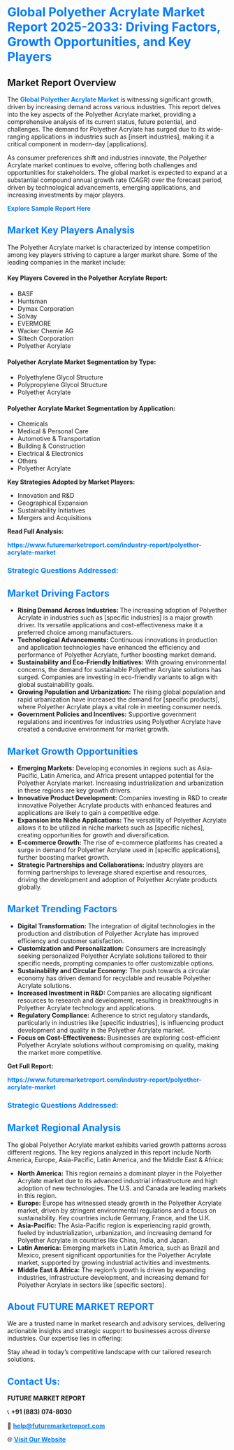 <h1 style="color: #007BFF;">Global Polyether Acrylate Market Report 2025-2033: Driving Factors, Growth Opportunities, and Key Players</h1>

<section id="overview">
<h2>Market Report Overview</h2>
<p>The <a href="https://www.futuremarketreport.com/industry-report/polyether-acrylate-market" style="color: #007BFF; text-decoration: none;"><strong>Global Polyether Acrylate Market</strong></a> is witnessing significant growth, driven by increasing demand across various industries. This report delves into the key aspects of the Polyether Acrylate market, providing a comprehensive analysis of its current status, future potential, and challenges. The demand for Polyether Acrylate has surged due to its wide-ranging applications in industries such as [insert industries], making it a critical component in modern-day [applications].</p>
<p>As consumer preferences shift and industries innovate, the Polyether Acrylate market continues to evolve, offering both challenges and opportunities for stakeholders. The global market is expected to expand at a substantial compound annual growth rate (CAGR) over the forecast period, driven by technological advancements, emerging applications, and increasing investments by major players.</p>
</section>

<section id="overview">
<p><a href="https://www.futuremarketreport.com/request-sample/reportId=99177" style="color: #007BFF; text-decoration: none;"><strong>Explore Sample Report Here</strong></a></p>
</section>

<section id="key-players">
<h2 style="color: #007BFF;">Market Key Players Analysis</h2>
<p>The Polyether Acrylate market is characterized by intense competition among key players striving to capture a larger market share. Some of the leading companies in the market include:</p>
<h4>Key Players Covered in the Polyether Acrylate Report:</h4>
<ul><li>BASF</li><li>Huntsman</li><li>Dymax Corporation</li><li>Solvay</li><li>EVERMORE</li><li>Wacker Chemie AG</li><li>Siltech Corporation</li><li>Polyether Acrylate</li></ul>
<h4>Polyether Acrylate Market Segmentation by Type:</h4>
<ul><li>Polyethylene Glycol Structure</li><li>Polypropylene Glycol Structure</li><li>Polyether Acrylate</li></ul>

<h4>Polyether Acrylate Market Segmentation by Application:</h4>
<ul><li>Chemicals</li><li>Medical &amp; Personal Care</li><li>Automotive &amp; Transportation</li><li>Building &amp; Construction</li><li>Electrical &amp; Electronics</li><li>Others</li><li>Polyether Acrylate</li></ul>
<p><strong>Key Strategies Adopted by Market Players:</strong></p>
<ul>
<li>Innovation and R&D</li>
<li>Geographical Expansion</li>
<li>Sustainability Initiatives</li>
<li>Mergers and Acquisitions</li>
</ul>
</section>

<section>
<p><strong>Read Full Analysis: </strong></p><a href="https://www.futuremarketreport.com/industry-report/polyether-acrylate-market" style="color: #007BFF; text-decoration: none;"><strong>https://www.futuremarketreport.com/industry-report/polyether-acrylate-market</strong></a>
<h3 style="color: #007BFF;">Strategic Questions Addressed:</h3>
</section>

<section id="driving-factors">
<h2 style="color: #007BFF;">Market Driving Factors</h2>
<ul>
<li><strong>Rising Demand Across Industries:</strong> The increasing adoption of Polyether Acrylate in industries such as [specific industries] is a major growth driver. Its versatile applications and cost-effectiveness make it a preferred choice among manufacturers.</li>
<li><strong>Technological Advancements:</strong> Continuous innovations in production and application technologies have enhanced the efficiency and performance of Polyether Acrylate, further boosting market demand.</li>
<li><strong>Sustainability and Eco-Friendly Initiatives:</strong> With growing environmental concerns, the demand for sustainable Polyether Acrylate solutions has surged. Companies are investing in eco-friendly variants to align with global sustainability goals.</li>
<li><strong>Growing Population and Urbanization:</strong> The rising global population and rapid urbanization have increased the demand for [specific products], where Polyether Acrylate plays a vital role in meeting consumer needs.</li>
<li><strong>Government Policies and Incentives:</strong> Supportive government regulations and incentives for industries using Polyether Acrylate have created a conducive environment for market growth.</li>
</ul>
</section>

<section id="growth-opportunities">
<h2 style="color: #007BFF;">Market Growth Opportunities</h2>
<ul>
<li><strong>Emerging Markets:</strong> Developing economies in regions such as Asia-Pacific, Latin America, and Africa present untapped potential for the Polyether Acrylate market. Increasing industrialization and urbanization in these regions are key growth drivers.</li>
<li><strong>Innovative Product Development:</strong> Companies investing in R&D to create innovative Polyether Acrylate products with enhanced features and applications are likely to gain a competitive edge.</li>
<li><strong>Expansion into Niche Applications:</strong> The versatility of Polyether Acrylate allows it to be utilized in niche markets such as [specific niches], creating opportunities for growth and diversification.</li>
<li><strong>E-commerce Growth:</strong> The rise of e-commerce platforms has created a surge in demand for Polyether Acrylate used in [specific applications], further boosting market growth.</li>
<li><strong>Strategic Partnerships and Collaborations:</strong> Industry players are forming partnerships to leverage shared expertise and resources, driving the development and adoption of Polyether Acrylate products globally.</li>
</ul>
</section>

<section id="trending-factors">
<h2 style="color: #007BFF;">Market Trending Factors</h2>
<ul>
<li><strong>Digital Transformation:</strong> The integration of digital technologies in the production and distribution of Polyether Acrylate has improved efficiency and customer satisfaction.</li>
<li><strong>Customization and Personalization:</strong> Consumers are increasingly seeking personalized Polyether Acrylate solutions tailored to their specific needs, prompting companies to offer customizable options.</li>
<li><strong>Sustainability and Circular Economy:</strong> The push towards a circular economy has driven demand for recyclable and reusable Polyether Acrylate solutions.</li>
<li><strong>Increased Investment in R&D:</strong> Companies are allocating significant resources to research and development, resulting in breakthroughs in Polyether Acrylate technology and applications.</li>
<li><strong>Regulatory Compliance:</strong> Adherence to strict regulatory standards, particularly in industries like [specific industries], is influencing product development and quality in the Polyether Acrylate market.</li>
<li><strong>Focus on Cost-Effectiveness:</strong> Businesses are exploring cost-efficient Polyether Acrylate solutions without compromising on quality, making the market more competitive.</li>
</ul>
</section>

<section>
<p><strong>Get Full Report: </strong></p><a href="https://www.futuremarketreport.com/industry-report/polyether-acrylate-market" style="color: #007BFF; text-decoration: none;"><strong>https://www.futuremarketreport.com/industry-report/polyether-acrylate-market</strong></a>
<h3 style="color: #007BFF;">Strategic Questions Addressed:</h3>
</section>


<section id="regional-analysis">
<h2 style="color: #007BFF;">Market Regional Analysis</h2>
<p>The global Polyether Acrylate market exhibits varied growth patterns across different regions. The key regions analyzed in this report include North America, Europe, Asia-Pacific, Latin America, and the Middle East & Africa:</p>
<ul>
<li><strong>North America:</strong> This region remains a dominant player in the Polyether Acrylate market due to its advanced industrial infrastructure and high adoption of new technologies. The U.S. and Canada are leading markets in this region.</li>
<li><strong>Europe:</strong> Europe has witnessed steady growth in the Polyether Acrylate market, driven by stringent environmental regulations and a focus on sustainability. Key countries include Germany, France, and the U.K.</li>
<li><strong>Asia-Pacific:</strong> The Asia-Pacific region is experiencing rapid growth, fueled by industrialization, urbanization, and increasing demand for Polyether Acrylate in countries like China, India, and Japan.</li>
<li><strong>Latin America:</strong> Emerging markets in Latin America, such as Brazil and Mexico, present significant opportunities for the Polyether Acrylate market, supported by growing industrial activities and investments.</li>
<li><strong>Middle East & Africa:</strong> The region’s growth is driven by expanding industries, infrastructure development, and increasing demand for Polyether Acrylate in sectors like [specific sectors].</li>
</ul>
</section>

<footer>
<h2 style="color: #007BFF;">About FUTURE MARKET REPORT</h2>
<p>We are a trusted name in market research and advisory services, delivering actionable insights and strategic support to businesses across diverse industries. Our expertise lies in offering:</p>

<p>Stay ahead in today’s competitive landscape with our tailored research solutions.</p>

<h2 style="color: #007BFF;">Contact Us:</h2>
<p><strong>FUTURE MARKET REPORT</strong></p>
<p>📞 <strong>+91 (883) 074-8030</strong></p>
<p>📧 <strong><a href="mailto:help@futuremarketreport.com" style="color: #007BFF;">help@futuremarketreport.com</a></strong></p>
<p>🌐 <strong><a href="https://www.futuremarketreport.com/" style="color: #007BFF;">Visit Our Website</a></strong></p>
</footer>